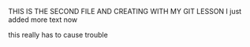 THIS IS THE SECOND FILE AND CREATING WITH MY GIT LESSON
I just added more text now

this really has to cause trouble